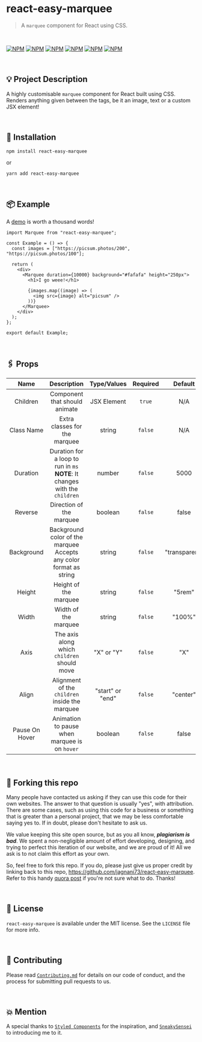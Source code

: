 # react-easy-marquee

> A `marquee` component for React using CSS.

<br />

[![NPM](https://img.shields.io/npm/v/react-easy-marquee.svg?style=for-the-badge)](https://npmjs.com/package/react-easy-marquee)
[![NPM](https://img.shields.io/github/stars/jagnani73/react-easy-marquee?style=for-the-badge&color=yellow)](https://npmjs.com/package/react-easy-marquee)
[![NPM](https://img.shields.io/github/issues/jagnani73/react-easy-marquee?style=for-the-badge&color=red)](https://npmjs.com/package/react-easy-marquee)
[![NPM](https://img.shields.io/github/forks/jagnani73/react-easy-marquee?style=for-the-badge&color=green)](https://npmjs.com/package/react-easy-marquee)
[![NPM](https://img.shields.io/github/license/jagnani73/react-easy-marquee?style=for-the-badge&color=purple)](https://npmjs.com/package/react-easy-marquee)
[![NPM](https://img.shields.io/badge/author-jagnani73-green?style=for-the-badge&color=blue)](https://github.com/jagnani73)

<br />

## 💡 Project Description

A highly customisable `marquee` component for React built using CSS. Renders anything given between the tags, be it an image, text or a custom JSX element!

<br />

## 🔧 Installation

```shell
npm install react-easy-marquee
```

or

```shell
yarn add react-easy-marquee
```

<br />

## 📦 Example

A [demo](https://jagnani73.github.io/react-easy-marquee/) is worth a thousand words!

```tsx
import Marquee from "react-easy-marquee";

const Example = () => {
  const images = ["https://picsum.photos/200", "https://picsum.photos/100"];

  return (
    <div>
      <Marquee duration={10000} background="#fafafa" height="250px">
        <h1>I go weee!</h1>

        {images.map((image) => (
          <img src={image} alt="picsum" />
        ))}
      </Marquee>
    </div>
  );
};

export default Example;
```

<br />

## 🖇️ Props

|      Name      |                                   Description                                   |   Type/Values    | Required |    Default    |                           Example                            |
| :------------: | :-----------------------------------------------------------------------------: | :--------------: | :------: | :-----------: | :----------------------------------------------------------: |
|    Children    |                          Component that should animate                          |   JSX Element    |  `true`  |      N/A      |                             N/A                              |
|   Class Name   |                          Extra classes for the marquee                          |      string      | `false`  |      N/A      |                             N/A                              |
|    Duration    | Duration for a loop to run in `ms`<br/>**NOTE**: It changes with the `children` |      number      | `false`  |     5000      |                      `duration={5000}`                       |
|    Reverse     |                            Direction of the marquee                             |     boolean      | `false`  |     false     |                      `reverse={false}`                       |
|   Background   |     Background color of the marquee<br/>Accepts any color format as string      |      string      | `false`  | "transparent" | `background="#fafafa"`<br/>`background="RGB(250, 250, 250)"` |
|     Height     |                              Height of the marquee                              |      string      | `false`  |    "5rem"     |                       `height="5rem"`                        |
|     Width      |                              Width of the marquee                               |      string      | `false`  |    "100%"     |                        `width="100%"`                        |
|      Axis      |                   The axis along which `children` should move                   |    "X" or "Y"    | `false`  |      "X"      |                          `axis="X"`                          |
|     Align      |                 Alignment of the `children` inside the marquee                  | "start" or "end" | `false`  |   "center"    |                        `align="end"`                         |
| Pause On Hover |                  Animation to pause when marquee is on `hover`                  |     boolean      | `false`  |     false     |                    `pauseOnHover={false}`                    |

<br />

## 🚨 Forking this repo

Many people have contacted us asking if they can use this code for their own websites. The answer to that question is usually "yes", with attribution. There are some cases, such as using this code for a business or something that is greater than a personal project, that we may be less comfortable saying yes to. If in doubt, please don't hesitate to ask us.

We value keeping this site open source, but as you all know, _**plagiarism is bad**_. We spent a non-negligible amount of effort developing, designing, and trying to perfect this iteration of our website, and we are proud of it! All we ask is to not claim this effort as your own.

So, feel free to fork this repo. If you do, please just give us proper credit by linking back to this repo, https://github.com/jagnani73/react-easy-marquee. Refer to this handy [quora post](https://www.quora.com/Is-it-bad-to-copy-other-peoples-code) if you're not sure what to do. Thanks!

<br />

## 📜 License

`react-easy-marquee` is available under the MIT license. See the `LICENSE` file for more info.

<br />

## 🤝 Contributing

Please read [`Contributing.md`](https://github.com/jagnani73/react-easy-marquee/blob/main/Contributing.md) for details on our code of conduct, and the process for submitting pull requests to us.

<br />

## 💥 Mention

A special thanks to [`Styled Components`](https://github.com/styled-components/styled-components-website) for the inspiration, and [`SneakySensei`](https://github.com/SneakySensei) to introducing me to it.
